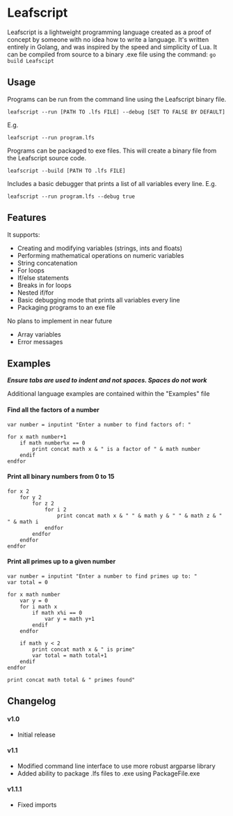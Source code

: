 # Leafscript
Leafscript is a lightweight programming language created as a proof of concept by someone with no idea how to write a language.
It's written entirely in Golang, and was inspired by the speed and simplicity of Lua. It can be compiled from source to a binary .exe file using the command: ```go build Leafscipt```

## Usage
Programs can be run from the command line using the Leafscript binary file.

```leafscript --run [PATH TO .lfs FILE] --debug [SET TO FALSE BY DEFAULT]```

E.g. 

```leafscript --run program.lfs```

Programs can be packaged to exe files. This will create a binary file from the Leafscript source code.

```leafscript --build [PATH TO .lfs FILE]```

Includes a basic debugger that prints a list of all variables every line. E.g. 

```leafscript --run program.lfs --debug true```


## Features
It supports:
- Creating and modifying variables (strings, ints and floats)
- Performing mathematical operations on numeric variables
- String concatenation
- For loops
- If/else statements
- Breaks in for loops
- Nested if/for
- Basic debugging mode that prints all variables every line
- Packaging programs to an exe file

No plans to implement in near future
- Array variables
- Error messages

## Examples

***Ensure tabs are used to indent and not spaces. Spaces do not work***

Additional language examples are contained within the "Examples" file

#### Find all the factors of a number
```
var number = inputint "Enter a number to find factors of: "

for x math number+1
	if math number%x == 0
		print concat math x & " is a factor of " & math number
	endif
endfor
```

#### Print all binary numbers from 0 to 15
```
for x 2
	for y 2
		for z 2
			for i 2
				print concat math x & " " & math y & " " & math z & " " & math i
			endfor
		endfor
	endfor
endfor
```

#### Print all primes up to a given number
```
var number = inputint "Enter a number to find primes up to: "
var total = 0

for x math number
	var y = 0
	for i math x
		if math x%i == 0
			var y = math y+1
		endif
	endfor

	if math y < 2
		print concat math x & " is prime"
		var total = math total+1
	endif
endfor

print concat math total & " primes found"
```

## Changelog

#### v1.0

- Initial release

#### v1.1

- Modified command line interface to use more robust argparse library
- Added ability to package .lfs files to .exe using PackageFile.exe

#### v1.1.1

- Fixed imports
